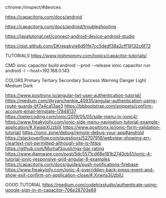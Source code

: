 chrome://inspect/#devices

https://capacitorjs.com/docs/android

https://capacitorjs.com/docs/android/troubleshooting

https://javatutorial.net/connect-android-device-android-studio

https://gist.github.com/DKrepsky/e6d91fe7cc5dedf38a2cff19132c6f72

TUTORIALS
https://www.joshmorony.com/topics/capacitor-tutorials/

CMD
ionic capacitor build android --prod --release
ionic capacitor run android -l --host=192.168.0.143

COLORS
<ion-button color="primary">Primary</ion-button>
<ion-button color="tertiary">Tertiary</ion-button>
<ion-button color="secondary">Secondary</ion-button>
<ion-button color="success">Success</ion-button>
<ion-button color="warning">Warning</ion-button>
<ion-button color="danger">Danger</ion-button>
<ion-button color="light">Light</ion-button>
<ion-button color="medium">Medium</ion-button>
<ion-button color="dark">Dark</ion-button>



https://www.positronx.io/angular-jwt-user-authentication-tutorial/
https://medium.com/@ryanchenkie_40935/angular-authentication-using-route-guards-bf7a4ca13ae3
https://bbbootstrap.com/snippets/confirm-account-email-template-17848137
https://petercoding.com/ionic/2019/05/05/side-menu-in-ionic4/
https://www.freakyjolly.com/ionic-side-menu-navigation-tutorial-example-application/#.XwajpXUzbIX
https://www.positronx.io/ionic-form-validation-tutorial/
https://ionic.zone/debug/remote-debug-your-app#android
https://stackoverflow.com/questions/52707918/webview-showing-err-cleartext-not-permitted-although-site-is-https
https://github.com/MurhafSousli/ngx-bar-rating
https://www.djamware.com/post/5dc5571cd68e181b2740cb51/ionic-4-tutorial-ionic-responsive-grid-angular-8-examples
https://capacitorjs.com/docs/guides/push-notifications-firebase
https://www.freakyjolly.com/ionic-4-overridden-back-press-event-and-show-exit-confirm-on-application-close/#.Xxwns3UzbIU

GOOD TUTORIAL
https://medium.com/codetrixstudio/authenticate-using-google-sign-in-in-capacitor-706e28703e69
